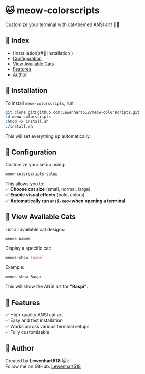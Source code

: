 # 🐱 meow-colorscripts  
Customize your terminal with cat-themed ANSI art! 🎨🔥  

## 📌 Index  
- [Installation](#🔹 Installation )  
- [Configuration](#configuration)  
- [View Available Cats](#view-available-cats)  
- [Features](#features)  
- [Author](#author)  

## 🔹 Installation  
To install `meow-colorscripts`, run:  
```bash  
git clone git@github.com:Lewenhart518/meow-colorscripts.git  
cd meow-colorscripts  
chmod +x install.sh  
./install.sh  
```  
This will set everything up automatically.  
## 🔹 Configuration  
Customize your setup using:  
```bash  
meow-colorscripts-setup  
```  
This allows you to:  
✅ **Choose cat size** (small, normal, large)  
✅ **Enable visual effects** (bold, colors)  
✅ **Automatically run `ansi-meow` when opening a terminal**  
## 🔹 View Available Cats  
List all available cat designs:  
```bash  
meows-names  
```  
Display a specific cat:  
```bash  
meows-show [name]  
```  
Example:  
```bash  
meows-show Raspi  
```  
This will show the ANSI art for **"Raspi"**.  
## 🔹 Features  
✅ High-quality ANSI cat art  
✅ Easy and fast installation  
✅ Works across various terminal setups  
✅ Fully customizable  
## 🚀 Author  
Created by **Lewenhart518** 🐱🔥  
Follow me on GitHub: [Lewenhart518](https://github.com/Lewenhart518)  
